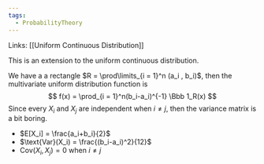 ```yaml
---
tags:
  - ProbabilityTheory
---
```

Links: [[Uniform Continuous Distribution]]

This is an extension to the uniform continuous distribution.

We have a a rectangle $R = \prod\limits_{i = 1}^n (a_i , b_i)$, then the multivariate uniform distribution function is 
$$
f(x) = \prod_{i = 1}^n(b_i-a_i)^{-1} \Bbb 1_R(x)
$$
Since every $X_i$ and $X_j$ are independent when $i \ne j$, then the variance matrix is a bit boring. 
- $E[X_i] = \frac{a_i+b_i}{2}$
- $\text{Var}(X_i) = \frac{(b_i-a_i)^2}{12}$
- $\text{Cov}(X_i, X_j) = 0$ when $i \ne j$
